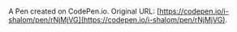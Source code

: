 # 

A Pen created on CodePen.io. Original URL: [https://codepen.io/i-shalom/pen/rNjMjVG](https://codepen.io/i-shalom/pen/rNjMjVG).


